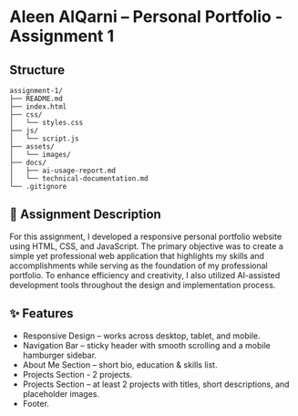 # Aleen AlQarni – Personal Portfolio - Assignment 1

## Structure
```
assignment-1/
├── README.md
├── index.html
├── css/
│   └── styles.css
├── js/
│   └── script.js
├── assets/
│   └── images/
├── docs/
│   ├── ai-usage-report.md
│   └── technical-documentation.md
└── .gitignore
```


## 📌 Assignment Description
For this assignment, I developed a responsive personal portfolio website using HTML, CSS, and JavaScript. The primary objective was to create a simple yet professional web application that highlights my skills and accomplishments while serving as the foundation of my professional portfolio. To enhance efficiency and creativity, I also utilized AI-assisted development tools throughout the design and implementation process.

## ✨ Features
* Responsive Design – works across desktop, tablet, and mobile.
* Navigation Bar – sticky header with smooth scrolling and a mobile hamburger sidebar.
* About Me Section – short bio, education & skills list.
* Projects Section - 2 projects.
* Projects Section – at least 2 projects with titles, short descriptions, and placeholder images.
* Footer.

